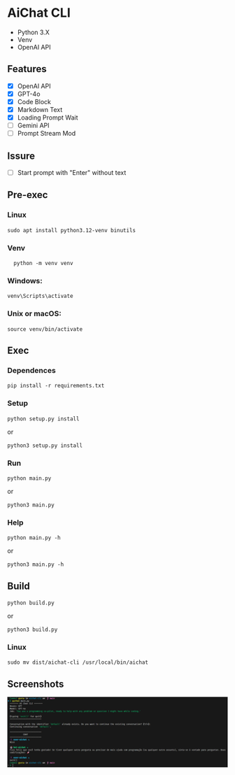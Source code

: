 # AiChat CLI
* Python 3.X
* Venv
* OpenAI API
  
## Features
- [x] OpenAI API
- [x] GPT-4o
- [x] Code Block
- [x] Markdown Text
- [x] Loading Prompt Wait
- [ ] Gemini API
- [ ] Prompt Stream Mod

## Issure
- [ ] Start prompt with "Enter" without text

## Pre-exec
### Linux
```
sudo apt install python3.12-venv binutils
```
### Venv
```
  python -m venv venv
```
### Windows:
```
venv\Scripts\activate
```
### Unix or macOS:
```
source venv/bin/activate
```
## Exec
### Dependences
```
pip install -r requirements.txt
```
### Setup
```
python setup.py install
```
or
```
python3 setup.py install
```
### Run
```
python main.py
```
or
```
python3 main.py
```
### Help
```
python main.py -h
```
or
```
python3 main.py -h
```
## Build
```
python build.py
```
or
```
python3 build.py
```
### Linux
```
sudo mv dist/aichat-cli /usr/local/bin/aichat
```

## Screenshots
<p align="center">
  <img src="screenshots/screen1.png" alt="AIChat CLI")/>
</p>

